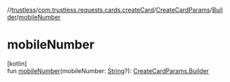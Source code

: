 //[trustless](../../../../index.md)/[com.trustless.requests.cards.createCard](../../index.md)/[CreateCardParams](../index.md)/[Builder](index.md)/[mobileNumber](mobile-number.md)

# mobileNumber

[kotlin]\
fun [mobileNumber](mobile-number.md)(mobileNumber: [String](https://kotlinlang.org/api/latest/jvm/stdlib/kotlin/-string/index.html)?): [CreateCardParams.Builder](index.md)
